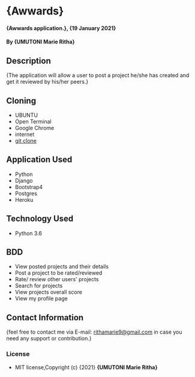# {Awwards}

#### {Awwards application.}, {19 January 2021}
#### By **{UMUTONI Marie Ritha}**

## Description

{The application will allow a user to post a project he/she has created and get it reviewed by his/her peers.}

## Cloning

* UBUNTU
* Open Terminal
* Google Chrome
* internet
* [git clone](https://github.com/UMUTONIRitha/Awwards.git)

## Application Used

* Python
* Django
* Bootstrap4
* Postgres
* Heroku

## Technology Used

* Python 3.6

## BDD

* View posted projects and their details
* Post a project to be rated/reviewed
* Rate/ review other users' projects
* Search for projects 
* View projects overall score
* View my profile page


<!-- ## Live link -->

<!-- [Here is the Link: My-IG](https://rithainsta.herokuapp.com/"My-IG") -->

## Contact Information

{feel free to contact me via E-mail: rithamarie9@gmail.com in case you need any support or contribution.}

### License

* MIT license,Copyright (c) {2021} **{UMUTONI Marie Ritha}**
